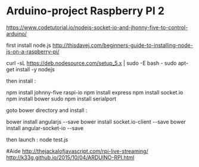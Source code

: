 # Arduino-project Raspberry PI 2

https://www.codetutorial.io/nodejs-socket-io-and-jhonny-five-to-control-arduino/

first install node.js http://thisdavej.com/beginners-guide-to-installing-node-js-on-a-raspberry-pi/


curl -sL https://deb.nodesource.com/setup_5.x | sudo -E bash -
sudo apt-get install -y nodejs

then install :

npm install johnny-five raspi-io
npm install express
npm install socket.io
npm install bower
sudo npm install serialport

goto bower directory and install :

bower install angularjs --save
bower install socket.io-client --save
bower install angular-socket-io --save


then launch :
node test.js


#Aide
http://thejackalofjavascript.com/rpi-live-streaming/
http://k33g.github.io/2015/10/04/ARDUINO-RPI.html
